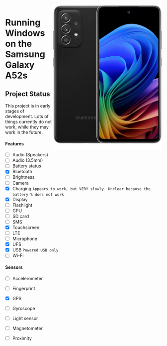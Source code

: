 <img align="right" src="https://github.com/n00b69/woa-a52s/blob/main/a52s.png" width="350" alt="Windows 11 running on a52sxq">

# Running Windows on the Samsung Galaxy A52s

## Project Status
This project is in early stages of development. Lots of things currently do not work, while they may work in the future.

#### Features
- [ ] Audio (Speakers)
- [ ] Audio (3.5mm)
- [ ] Battery status
- [x] Bluetooth
- [ ] Brightness
- [ ] Camera
- [x] Charging ```Appears to work, but VERY slowly. Unclear because the battery % does not work```
- [x] Display
- [ ] Flashlight
- [ ] GPU
- [ ] SD card
- [ ] SMS
- [x] Touchscreen
- [ ] LTE
- [ ] Microphone
- [x] UFS
- [x] USB ```Powered USB only```
- [ ] Wi-Fi

#### Sensors
- [ ] Accelerometer
- [ ] Fingerprint
- [x] GPS
- [ ] Gyroscope
- [ ] Light sensor
- [ ] Magnetometer
- [ ] Proximity











